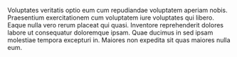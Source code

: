 Voluptates veritatis optio eum cum repudiandae voluptatem aperiam nobis. Praesentium exercitationem cum voluptatem iure voluptates qui libero. Eaque nulla vero rerum placeat qui quasi. Inventore reprehenderit dolores labore ut consequatur doloremque ipsam. Quae ducimus in sed ipsam molestiae tempora excepturi in. Maiores non expedita sit quas maiores nulla eum.